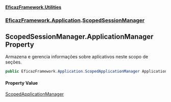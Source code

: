 #### [EficazFramework.Utilities](EficazFrameworkUtilities.md 'EficazFramework Utilities')
### [EficazFramework.Application](EficazFrameworkUtilities.md#EficazFramework.Application 'EficazFramework.Application').[ScopedSessionManager](ScopedSessionManager.md 'EficazFramework.Application.ScopedSessionManager')

## ScopedSessionManager.ApplicationManager Property

Armazena e gerencia informações sobre aplicativos neste scopo de seções.

```csharp
public EficazFramework.Application.ScopedApplicationManager ApplicationManager { get; }
```

#### Property Value
[ScopedApplicationManager](ScopedApplicationManager.md 'EficazFramework.Application.ScopedApplicationManager')